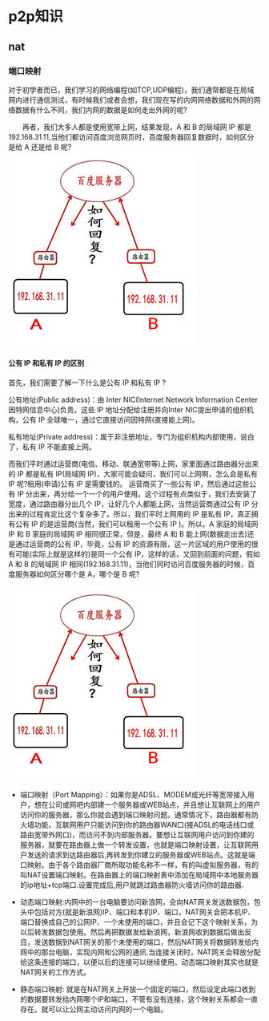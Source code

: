 # p2p知识

## nat

### 端口映射

对于初学者而已，我们学习的网络编程(如TCP,UDP编程)，我们通常都是在局域网内进行通信测试，有时候我们或者会想，我们现在写的内网网络数据和外网的网络数据有什么不同，我们内网的数据是如何走出外网的呢?

　　再者，我们大多人都是使用宽带上网，结果发现，A 和 B 的局域网 IP 都是192.168.31.11,当他们都访问百度浏览网页时，百度服务器回复数据时，如何区分是给 A 还是给 B 呢?
![](2019-08-24-19-29-28.png)

#### 公有 IP 和私有 IP 的区别

首先，我们需要了解一下什么是公有 IP 和私有 IP ?

公有地址(Public address)：由 Inter NIC(Internet Network Information Center 因特网信息中心)负责。这些 IP 地址分配给注册并向Inter NIC提出申请的组织机构，公有 IP 全球唯一，通过它直接访问因特网(直接能上网)。

私有地址(Private address)：属于非注册地址，专门为组织机构内部使用，说白了，私有 IP 不能直接上网。

而我们平时通过运营商(电信、移动、联通宽带等)上网，家里面通过路由器分出来的 IP 都是私有 IP(局域网 IP)，大家可能会疑问，我们可以上网啊，怎么会是私有 IP 呢?租用(申请)公有 IP 是需要钱的。 运营商买了一些公有 IP，然后通过这些公有 IP 分出来，再分给一个一个的用户使用。这个过程有点类似于，我们去安装了宽度，通过路由器分出几个 IP，让好几个人都能上网，当然运营商通过公有 IP 分出来的过程肯定比这个复杂多了。所以，我们平时上网用的 IP 是私有 IP，真正拥有公有 IP 的是运营商(当然，我们可以租用一个公有 IP )。所以，A 家庭的局域网 IP 和 B 家庭的局域网 IP 相同很正常，但是，最终 A 和 B 能上网(数据走出去)还是通过运营商的公有 IP，毕竟，公有 IP 的资源有限，这一片区域的用户使用的很有可能(实际上就是这样的)是同一个公有 IP，这样的话，又回到前面的问题，假如 A 和 B 的局域网 IP 相同(192.168.31.11)，当他们同时访问百度服务器的时候，百度服务器如何区分哪个是 A，哪个是 B 呢?

![](2019-08-24-19-38-24.png)

- 端口映射（Port Mapping）：如果你是ADSL、MODEM或光纤等宽带接入用户，想在公司或网吧内部建一个服务器或WEB站点，并且想让互联网上的用户访问你的服务器，那么你就会遇到端口映射问题。通常情况下，路由器都有防火墙功能，互联网用户只能访问到你的路由器WAN口(接ADSL的电话线口或路由宽带外网口)，而访问不到内部服务器。要想让互联网用户访问到你建的服务器，就要在路由器上做一个转发设置，也就是端口映射设置，让互联网用户发送的请求到达路由器后,再转发到你建立的服务器或WEB站点。这就是端口映射。由于各个路由器厂商所取功能名称不一样，有的叫虚拟服务器，有的叫NAT设置端口映射。在路由器上的端口映射表中添加在局域网中本地服务器的ip地址+tcp端口.设置完成后,用户就跳过路由器防火墙访问你的路由器.

- 动态端口映射:内网中的一台电脑要访问新浪网，会向NAT网关发送数据包，包头中包括对方(就是新浪网)IP、端口和本机IP、端口，NAT网关会把本机IP、端口替换成自己的公网IP、一个未使用的端口，并且会记下这个映射关系，为以后转发数据包使用。然后再把数据发给新浪网，新浪网收到数据后做出反应，发送数据到NAT网关的那个未使用的端口，然后NAT网关将数据转发给内网中的那台电脑，实现内网和公网的通讯.当连接关闭时，NAT网关会释放分配给这条连接的端口，以便以后的连接可以继续使用。动态端口映射其实也就是NAT网关的工作方式。

- 静态端口映射: 就是在NAT网关上开放一个固定的端口，然后设定此端口收到的数据要转发给内网哪个IP和端口，不管有没有连接，这个映射关系都会一直存在。就可以让公网主动访问内网的一个电脑。